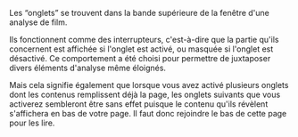 Les “onglets” se trouvent dans la bande supérieure de la fenêtre d'une analyse de film.

Ils fonctionnent comme des interrupteurs, c'est-à-dire que la partie qu'ils concernent est affichée si l'onglet est activé, ou masquée si l'onglet est désactivé. Ce comportement a été choisi pour permettre de juxtaposer divers éléments d'analyse même éloignés.

Mais cela signifie également que lorsque vous avez activé plusieurs onglets dont les contenus remplissent déjà la page, les onglets suivants que vous activerez sembleront être sans effet puisque le contenu qu'ils révèlent s'affichera en bas de votre page. Il faut donc rejoindre le bas de cette page pour les lire.
